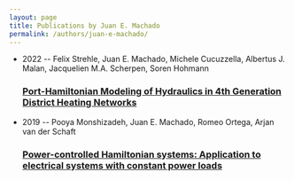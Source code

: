 ```yaml
---
layout: page
title: Publications by Juan E. Machado
permalink: /authors/juan-e-machado/
---
```


<ul class="post-list">
<li><span class='post-meta'>2022 -- Felix Strehle, Juan E. Machado, Michele Cucuzzella, Albertus J. Malan, Jacquelien M.A. Scherpen, Soren Hohmann</span><h3><a class='post-link' href='../../port-hamiltonian-modeling-of-hydraulics-in-4th-generation-district-heating-networks'>Port-Hamiltonian Modeling of Hydraulics in 4th Generation District Heating Networks</a></h3></li>
<li><span class='post-meta'>2019 -- Pooya Monshizadeh, Juan E. Machado, Romeo Ortega, Arjan van der Schaft</span><h3><a class='post-link' href='../../power-controlled-hamiltonian-systems-application-to-electrical-systems-with-constant-power-loads'>Power-controlled Hamiltonian systems: Application to electrical systems with constant power loads</a></h3></li>

</ul>
